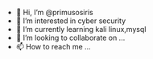 - 👋 Hi, I’m @primusosiris
- 👀 I’m interested in cyber security
- 🌱 I’m currently learning kali linux,mysql
- 💞️ I’m looking to collaborate on ...
- 📫 How to reach me ...

<!---
primusosiris/primusosiris is a ✨ special ✨ repository because its `README.md` (this file) appears on your GitHub profile.
You can click the Preview link to take a look at your changes.
--->
